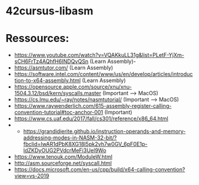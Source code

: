 # 42cursus-libasm

# Ressources:

- https://www.youtube.com/watch?v=VQAKkuLL31g&list=PLetF-YjXm-sCH6FrTz4AQhfH6INDQvQSn (Learn Assembly)- 
- https://asmtutor.com/ (Learn Assembly)
- https://software.intel.com/content/www/us/en/develop/articles/introduction-to-x64-assembly.html (Learn Assembly)
- https://opensource.apple.com/source/xnu/xnu-1504.3.12/bsd/kern/syscalls.master (Important --> MacOS)
- https://cs.lmu.edu/~ray/notes/nasmtutorial/ (Important --> MacOS)
- https://www.raywenderlich.com/615-assembly-register-calling-convention-tutorial#toc-anchor-001 (Important)
- https://www.cs.uaf.edu/2017/fall/cs301/reference/x86_64.html
- - https://grandidierite.github.io/instruction-operands-and-memory-addressing-modes-in-NASM-32-bit/?fbclid=IwAR1dPbK8XG18I5pk2vh7w0GV_6pF0E1p-ldZKDyOUG2PVdcrMeFi3Uel9Wo
- https://www.tenouk.com/ModuleW.html
- http://asm.sourceforge.net/syscall.html
- https://docs.microsoft.com/en-us/cpp/build/x64-calling-convention?view=vs-2019
